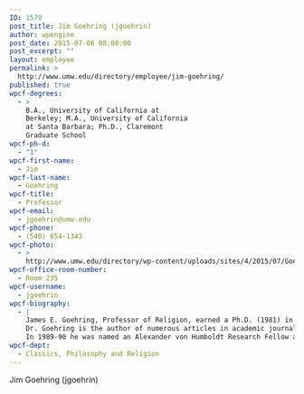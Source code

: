 ```yaml
---
ID: 1570
post_title: Jim Goehring (jgoehrin)
author: wpengine
post_date: 2015-07-06 08:00:00
post_excerpt: ""
layout: employee
permalink: >
  http://www.umw.edu/directory/employee/jim-goehring/
published: true
wpcf-degrees:
  - >
    B.A., University of California at
    Berkeley; M.A., University of California
    at Santa Barbara; Ph.D., Claremont
    Graduate School
wpcf-ph-d:
  - "1"
wpcf-first-name:
  - Jim
wpcf-last-name:
  - Goehring
wpcf-title:
  - Professor
wpcf-email:
  - jgoehrin@umw.edu
wpcf-phone:
  - (540) 654-1343
wpcf-photo:
  - >
    http://www.umw.edu/directory/wp-content/uploads/sites/4/2015/07/Goehring-Jim07.jpg
wpcf-office-room-number:
  - Room 235
wpcf-username:
  - jgoehrin
wpcf-biography:
  - |
    James E. Goehring, Professor of Religion, earned a Ph.D. (1981) in early Christian studies from Claremont Graduate University (California). He received an M.A. (1976) in religious studies from the University of California at Santa Barbara and a B.A. (1972) in social science from the University of California at Berkeley. An expert in late antique and early Christian studies, Dr. Goehring has memberships in professional societies that include the International Association for Coptic Studies, the Society of Biblical Literature, and the North American Patristics Society, of which he served as president in 2004-05. He also serves as an advisory board member for the Journal of Early Christian Studies.
    Dr. Goehring is the author of numerous articles in academic journals, volumes of collected essays, and encyclopedias. His own books include The World of Early Egyptian Christianity: Language, Literature, and Social Context (2007), Ascetics, Society, and the Desert: Studies in Early Egyptian Monasticism (1999), The Crosby Schøyen Codex: Ms 193 in the Schøyen Collection (1990), and The Letter of Ammon and Pachomian Monasticism (1985). Working with the American team to edit and translate the Nag Hammadi Codices, Dr. Goehring also participated in the archeological excavations of an early monastic site in Upper Egypt.
    In 1989-90 he was named an Alexander von Humboldt Research Fellow at the Göttingen, Germany Academy of Sciences. In addition, he has been recognized as an Outstanding Young Faculty Member and a Jepson Fellow at Mary Washington. Dr. Goehring also has been a recipient of two National Endowment for the Humanities Summer Research Stipends and several UMW Faculty Development Research Grants. He was the recipient of a National Endowment for the Humanities Fellowship during 2002-03 for work on a critical edition of The Coptic Life of Abraham of Pbow. He has given numerous lectures and presentations on classics and religion in the United States and abroad.
wpcf-dept:
  - Classics, Philosophy and Religion
---
```

Jim Goehring (jgoehrin)